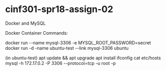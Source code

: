 # cinf301-spr18-assign-02
Docker and MySQL

Docker Container Commands:

docker run --name mysql-3306 -e MYSQL_ROOT_PASSWORD=secret
docker run -d -name ubuntu-test --link mysql-3306 ubuntu

(in ubuntu-test)
apt update && apt upgrade
apt install ifconfig
cat etc/hosts
mysql -h 172.17.0.2 -P 3306 --protocol=tcp -u root -p



